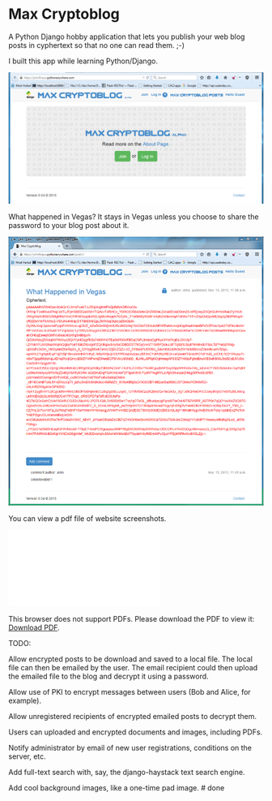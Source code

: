 # Max Cryptoblog

A Python Django hobby application that lets you publish your web blog posts in cyphertext so that no one can read them. ;-)

I built this app while learning Python/Django.

![maxcryptoblog screenshot](maxcryptoblog.png "Maxcryptoblog login screen")


What happened in Vegas?  It stays in Vegas unless you choose to share the password to your blog post about it.

![maxcryptoblog sample blog post](maxcryptoblog_guest_vegas.png "Maxcryptoblog sample blog post")


You can view a pdf file of website screenshots.

<object data="max_cryptoblog_screenshots 6 pages ocr.pdf" type="application/pdf" width="700px" height="700px">
    <embed src="max_cryptoblog_screenshots 6 pages ocr.pdf">
        <p>This browser does not support PDFs. Please download the PDF to view it: <a href="max_cryptoblog_screenshots 6 pages ocr.pdf">Download PDF</a>.</p>
    </embed>
</object>


TODO:

Allow encrypted posts to be download and saved to a local file.  The local file can then be emailed by the user.  The email recipient could then upload the emailed file to the blog and decrypt it using a password.

Allow use of PKI to encrypt messages between users (Bob and Alice, for example).

Allow unregistered recipients of encrypted emailed posts to decrypt them.

Users can uploaded and encrypted documents and images, including PDFs.

Notify administrator by email of new user registrations, conditions on the server, etc.

Add full-text search with, say, the django-haystack text search engine.

Add cool background images, like a one-time pad image. # done
